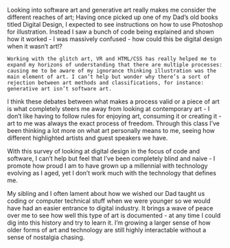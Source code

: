 Looking into software art and generative art really makes me consider the different reaches of art; Having once picked up one of my Dad’s old books titled Digital Design, I expected to see instructions on how to use Photoshop for illustration. Instead I saw a bunch of code being explained and shown how it worked - I was massively confused - how could this be digital design when it wasn’t art!? 

	Working with the glitch art, VR and HTML/CSS has really helped me to expand my horizons of understanding that there are multiple processes: causing me to be aware of my ignorance thinking illustration was the main element of art. I can’t help but wonder why there’s a sort of rejection between art methods and classifications, for instance: generative art isn’t software art.
  
I think these debates between what makes a process valid or a piece of art is what completely steers me away from looking at contemporary art - I don’t like having to follow rules for enjoying art, consuming it or creating it - art to me was always the exact process of freedom. Through this class I’ve been thinking a lot more on what art personally means to me, seeing how different highlighted artists and guest speakers we have. 

With this survey of looking at digital design in the focus of code and software, I can’t help but feel that I’ve been completely blind and naive - I promote how proud I am to have grown up a millennial with technology evolving as I aged, yet I don’t work much with the technology that defines me. 

My sibling and I often lament about how we wished our Dad taught us coding or computer technical stuff when we were younger so we would have had an easier entrance to digital industry. It brings a wave of peace over me to see how well this type of art is documented - at any time I could dig into this history and try to learn it. I’m growing a larger sense of how older forms of art and technology are still highly interactable without a sense of nostalgia chasing.
